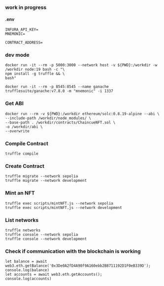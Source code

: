 ### work in progress

#### .env

```
INFURA_API_KEY=
MNEMONIC=

CONTRACT_ADDRESS=
```

### dev mode

```
docker run -it --rm -p 5000:3000 --network host -v ${PWD}:/workdir -w /workdir node:19 bash -c "\
npm install -g truffle && \
bash"

docker run -it --rm -p 8545:8545 --name ganache trufflesuite/ganache:v7.8.0 -m "mnemonic" -i 1337
```

### Get ABI

```
docker run --rm -v ${PWD}:/workdir ethereum/solc:0.8.19-alpine --abi \
--include-path /workdir/node_modules/ \
--base-path . /workdir/contracts/ChaincueNFT.sol \
-o /workdir/abi \
--overwrite
```

### Compile Contract

```
truffle compile
```

### Create Contract

```
truffle migrate --network sepolia
truffle migrate --network development
```

### Mint an NFT

```
truffle exec scripts/mintNFT.js --network sepolia
truffle exec scripts/mintNFT.js --network development
```

### List networks

```
truffle networks
truffle console --network sepolia
truffle console --network development
```

### Check if communication with the blockchain is working

```
let balance = await web3.eth.getBalance('0x3De0A2fD4A90f9A160ebb2B8711192D1F0eB339D');
console.log(balance)
let accounts = await web3.eth.getAccounts();
console.log(accounts)
```
